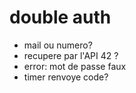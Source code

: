 # double auth
- mail ou numero? 
- recupere par l'API 42 ?
- error: mot de passe faux
- timer renvoye code?
